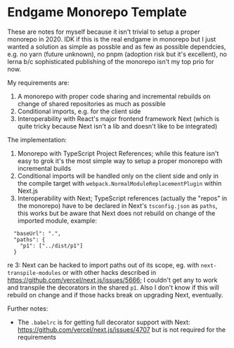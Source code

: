 # Endgame Monorepo Template

These are notes for myself because it isn't trivial to setup a proper monorepo in 2020. IDK if this is the real endgame in monorepo but I just wanted a solution as simple as possble and as few as possible dependcies, e.g. no yarn (future unknown), no pnpm (adoption risk but it's excellent), no lerna b/c sophisticated publishing of the monorepo isn't my top prio for now.

My requirements are:

1. A monorepo with proper code sharing and incremental rebuilds on change of shared repositories as much as possible
2. Conditional imports, e.g. for the client side
3. Interoperability with React's major frontend framework Next (which is quite tricky because Next isn't a lib and doesn't like to be integrated)

The implementation:

1. Monorepo with TypeScript Project References; while this feature isn't easy to grok it's the most simple way to setup a proper monorepo with incremental builds
2. Conditional imports will be handled only on the client side and only in the compile target with `webpack.NormalModuleReplacementPlugin` within Next.js
3. Interoperability with Next; TypeScript references (actually the "repos" in the monorepo) have to be declared in Next's `tsconfig.json` as `paths`, this works but be aware that Next does not rebuild on change of the imported module, example:

```
  "baseUrl": ".",
  "paths": {
    "p1": ["../dist/p1"]
  }

```

re 3: Next can be hacked to import paths out of its scope, eg. with `next-transpile-modules` or with other hacks described in https://github.com/vercel/next.js/issues/5666; I couldn't get any to work and transpile the decorators in the shared `p1`. Also I don't know if this will rebuild on change and if those hacks break on upgrading Next, eventually.

Further notes:

- The `.babelrc` is for getting full decorator support with Next: https://github.com/vercel/next.js/issues/4707 but is not required for the requirements
